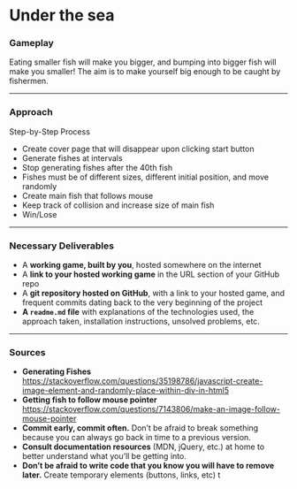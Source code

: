 # Under the sea

### Gameplay

Eating smaller fish will make you bigger,
and bumping into bigger fish will make you smaller!
The aim is to make yourself big enough to be caught by fishermen.

---

### Approach

Step-by-Step Process

* Create cover page that will disappear upon clicking start button
* Generate fishes at intervals
* Stop generating fishes after the 40th fish
* Fishes must be of different sizes, different initial position, and move randomly
* Create main fish that follows mouse
* Keep track of collision and increase size of main fish
* Win/Lose


---

### Necessary Deliverables

* A **working game, built by you**, hosted somewhere on the internet
* A **link to your hosted working game** in the URL section of your GitHub repo
* A **git repository hosted on GitHub**, with a link to your hosted game, and frequent commits dating back to the very beginning of the project
* **A ``readme.md`` file** with explanations of the technologies used, the approach taken, installation instructions, unsolved problems, etc.

---

### Sources

* **Generating Fishes** https://stackoverflow.com/questions/35198786/javascript-create-image-element-and-randomly-place-within-div-in-html5
* **Getting fish to follow mouse pointer** https://stackoverflow.com/questions/7143806/make-an-image-follow-mouse-pointer
* **Commit early, commit often.** Don’t be afraid to break something because you can always go back in time to a previous version.
* **Consult documentation resources** (MDN, jQuery, etc.) at home to better understand what you’ll be getting into.
* **Don’t be afraid to write code that you know you will have to remove later.** Create temporary elements (buttons, links, etc) t
